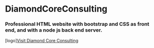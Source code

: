 # DiamondCoreConsulting
### Professional HTML website with bootstrap and CSS as front end, and with a node js back end server.

[logo][Visit Diamond Core Consulting](https://diamondcoreconsulting.com/)

[logo]: https://diamondcoreconsulting.com/Assets/Diamond%20Core%20Consulting%20LLC_Logo.png


